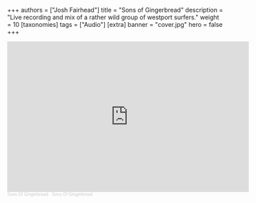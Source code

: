 +++
authors = ["Josh Fairhead"]
title = "Sons of Gingerbread"
description = "Live recording and mix of a rather wild group of westport surfers."
weight = 10
[taxonomies]
tags = ["Audio"]
[extra]
banner = "cover.jpg"
hero = false
+++

<iframe width="560" height="350" scrolling="no" frameborder="no" allow="autoplay" src="https://w.soundcloud.com/player/?url=https%3A//api.soundcloud.com/playlists/1862215230%3Fsecret_token%3Ds-wdtzoSM07BH&color=%23ff5500&auto_play=false&hide_related=false&show_comments=true&show_user=true&show_reposts=false&show_teaser=true"></iframe><div style="font-size: 10px; color: #cccccc;line-break: anywhere;word-break: normal;overflow: hidden;white-space: nowrap;text-overflow: ellipsis; font-family: Interstate,Lucida Grande,Lucida Sans Unicode,Lucida Sans,Garuda,Verdana,Tahoma,sans-serif;font-weight: 100;"><a href="https://soundcloud.com/joshafairhead" title="Sons Of Gingerbread" target="_blank" style="color: #cccccc; text-decoration: none;">Sons Of Gingerbread</a> · <a href="https://soundcloud.com/joshafairhead/sets/sons-of-gingerbread/s-wdtzoSM07BH" title="Sons Of Gingerbread" target="_blank" style="color: #cccccc; text-decoration: none;">Sons Of Gingerbread</a></div>

